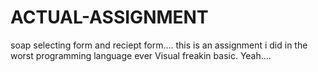 # ACTUAL-ASSIGNMENT
soap selecting form and reciept form....
this is an assignment i did in the worst programming language ever Visual freakin basic. Yeah....
